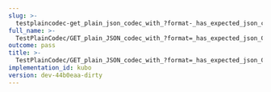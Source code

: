 ```yaml
---
slug: >-
  testplaincodec-get_plain_json_codec_with_?format-_has_expected_json_content-type_and_body_as-is
full_name: >-
  TestPlainCodec/GET_plain_JSON_codec_with_?format=_has_expected_json_Content-Type_and_body_as-is
outcome: pass
title: >-
  TestPlainCodec/GET_plain_JSON_codec_with_?format=_has_expected_json_Content-Type_and_body_as-is
implementation_id: kubo
version: dev-44b0eaa-dirty
---
```


